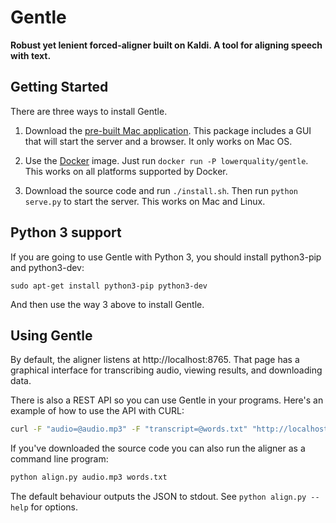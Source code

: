 # Gentle
**Robust yet lenient forced-aligner built on Kaldi. A tool for aligning speech with text.**

## Getting Started

There are three ways to install Gentle.

1. Download the [pre-built Mac application](https://github.com/lowerquality/gentle/releases/download/0.9.1/gentle-0.9.1.dmg). This package includes a GUI that will start the server and a browser. It only works on Mac OS.

2. Use the [Docker](https://www.docker.com/) image. Just run ```docker run -P lowerquality/gentle```. This works on all platforms supported by Docker.

3. Download the source code and run ```./install.sh```. Then run ```python serve.py``` to start the server. This works on Mac and Linux.

## Python 3 support

If you are going to use Gentle with Python 3, you should install python3-pip and python3-dev:
```
sudo apt-get install python3-pip python3-dev
```
And then use the way 3 above to install Gentle.


## Using Gentle

By default, the aligner listens at http://localhost:8765. That page has a graphical interface for transcribing audio, viewing results, and downloading data.

There is also a REST API so you can use Gentle in your programs. Here's an example of how to use the API with CURL:

```bash
curl -F "audio=@audio.mp3" -F "transcript=@words.txt" "http://localhost:8765/transcriptions?async=false"
```

If you've downloaded the source code you can also run the aligner as a command line program:

```bash
python align.py audio.mp3 words.txt
```

The default behaviour outputs the JSON to stdout.  See `python align.py --help` for options.
